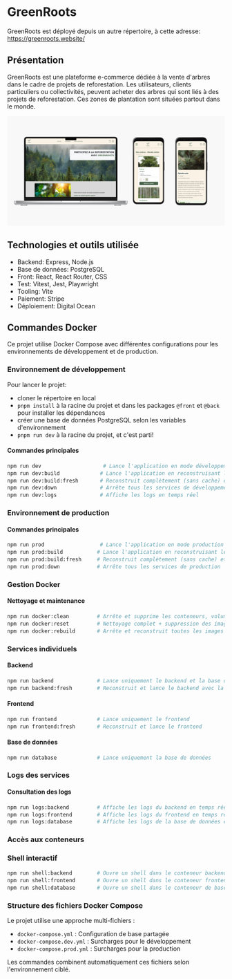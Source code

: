# GreenRoots

GreenRoots est déployé depuis un autre répertoire, à cette adresse:
https://greenroots.website/

## Présentation

GreenRoots est une plateforme e-commerce dédiée à la vente d'arbres dans le cadre de projets de reforestation.
Les utilisateurs, clients particuliers ou collectivités, peuvent acheter des arbres qui sont liés à des projets de reforestation. Ces zones de plantation sont situées partout dans le monde.

![mockup](./conception/UI/mockup/jpg/greenroots_mockup.jpg)

## Technologies et outils utilisée

- Backend: Express, Node.js
- Base de données: PostgreSQL
- Front: React, React Router, CSS
- Test: Vitest, Jest, Playwright
- Tooling: Vite
- Paiement: Stripe
- Déploiement: Digital Ocean

## Commandes Docker

Ce projet utilise Docker Compose avec différentes configurations pour les environnements de développement et de production.

### Environnement de développement

Pour lancer le projet:

- cloner le répertoire en local
- `pnpm install` à la racine du projet et dans les packages `@front` et `@back` pour installer les dépendances
- créer une base de données PostgreSQL selon les variables d'environnement
- `pnpm run dev` à la racine du projet, et c'est parti!

#### Commandes principales

```bash
npm run dev                    # Lance l'application en mode développement
npm run dev:build             # Lance l'application en reconstruisant les images
npm run dev:build:fresh       # Reconstruit complètement (sans cache) et lance
npm run dev:down              # Arrête tous les services de développement
npm run dev:logs              # Affiche les logs en temps réel
```

### Environnement de production

#### Commandes principales

```bash
npm run prod                  # Lance l'application en mode production
npm run prod:build           # Lance l'application en reconstruisant les images
npm run prod:build:fresh     # Reconstruit complètement (sans cache) et lance
npm run prod:down            # Arrête tous les services de production
```

### Gestion Docker

#### Nettoyage et maintenance

```bash
npm run docker:clean         # Arrête et supprime les conteneurs, volumes et réseaux
npm run docker:reset         # Nettoyage complet + suppression des images inutilisées
npm run docker:rebuild       # Arrête et reconstruit toutes les images sans cache
```

### Services individuels

#### Backend

```bash
npm run backend              # Lance uniquement le backend et la base de données
npm run backend:fresh        # Reconstruit et lance le backend avec la base de données
```

#### Frontend

```bash
npm run frontend             # Lance uniquement le frontend
npm run frontend:fresh       # Reconstruit et lance le frontend
```

#### Base de données

```bash
npm run database             # Lance uniquement la base de données
```

### Logs des services

#### Consultation des logs

```bash
npm run logs:backend         # Affiche les logs du backend en temps réel
npm run logs:frontend        # Affiche les logs du frontend en temps réel
npm run logs:database        # Affiche les logs de la base de données en temps réel
```

### Accès aux conteneurs

### Shell interactif

```bash
npm run shell:backend        # Ouvre un shell dans le conteneur backend
npm run shell:frontend       # Ouvre un shell dans le conteneur frontend
npm run shell:database       # Ouvre un shell dans le conteneur de base de données
```

### Structure des fichiers Docker Compose

Le projet utilise une approche multi-fichiers :

- `docker-compose.yml` : Configuration de base partagée
- `docker-compose.dev.yml` : Surcharges pour le développement
- `docker-compose.prod.yml` : Surcharges pour la production

Les commandes combinent automatiquement ces fichiers selon l'environnement ciblé.

